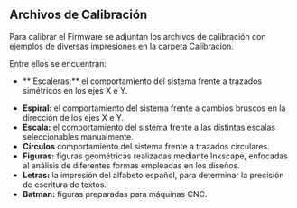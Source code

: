 ## Archivos de Calibración

Para calibrar el Firmware se adjuntan los archivos de calibración con ejemplos de diversas impresiones en la carpeta Calibracion.

Entre ellos se encuentran:

* ** Escaleras:** el comportamiento del sistema frente a trazados simétricos en los ejes X e Y.
- **Espiral:** el comportamiento del sistema frente a cambios bruscos en la dirección de los ejes X e Y.
- **Escala:** el comportamiento del sistema frente a las distintas escalas seleccionables manualmente.
- **Círculos** comportamiento del sistema frente a trazados circulares.
- **Figuras:** figuras geométricas realizadas mediante Inkscape, enfocadas al análisis de diferentes formas empleadas en los diseños.
- **Letras:** la impresión del alfabeto español, para determinar la precisión de escritura de textos.
- **Batman:** figuras preparadas para máquinas CNC.


 

